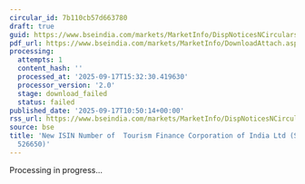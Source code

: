 ```yaml
---
circular_id: 7b110cb57d663780
draft: true
guid: https://www.bseindia.com/markets/MarketInfo/DispNoticesNCirculars.aspx?Noticeid={CCF4B904-6D4C-48B8-B854-76546D1EEB46}&noticeno=20250917-15&dt=09/17/2025&icount=15&totcount=56&flag=0
pdf_url: https://www.bseindia.com/markets/MarketInfo/DownloadAttach.aspx?id=20250917-15&attachedId=
processing:
  attempts: 1
  content_hash: ''
  processed_at: '2025-09-17T15:32:30.419630'
  processor_version: '2.0'
  stage: download_failed
  status: failed
published_date: '2025-09-17T10:50:14+00:00'
rss_url: https://www.bseindia.com/markets/MarketInfo/DispNoticesNCirculars.aspx?Noticeid={CCF4B904-6D4C-48B8-B854-76546D1EEB46}&noticeno=20250917-15&dt=09/17/2025&icount=15&totcount=56&flag=0
source: bse
title: 'New ISIN Number of  Tourism Finance Corporation of India Ltd (Scrip Code:
  526650)'
---
```


Processing in progress...